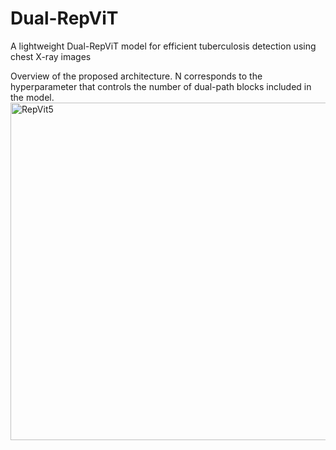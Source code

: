 # Dual-RepViT
A lightweight Dual-RepViT model for efficient tuberculosis  detection using chest X-ray images

Overview of the proposed architecture. N corresponds to the hyperparameter that controls
 the number of dual-path blocks included in the model.
<img width="960" height="540" alt="RepVit5" src="https://github.com/user-attachments/assets/f8c00007-c216-4b3e-b10a-9144939a3c28" />
